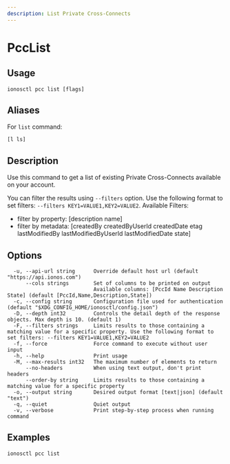```yaml
---
description: List Private Cross-Connects
---
```


# PccList

## Usage

```text
ionosctl pcc list [flags]
```

## Aliases

For `list` command:

```text
[l ls]
```

## Description

Use this command to get a list of existing Private Cross-Connects available on your account.

You can filter the results using `--filters` option. Use the following format to set filters: `--filters KEY1=VALUE1,KEY2=VALUE2`.
Available Filters:
* filter by property: [description name]
* filter by metadata: [createdBy createdByUserId createdDate etag lastModifiedBy lastModifiedByUserId lastModifiedDate state]

## Options

```text
  -u, --api-url string      Override default host url (default "https://api.ionos.com")
      --cols strings        Set of columns to be printed on output 
                            Available columns: [PccId Name Description State] (default [PccId,Name,Description,State])
  -c, --config string       Configuration file used for authentication (default "$XDG_CONFIG_HOME/ionosctl/config.json")
  -D, --depth int32         Controls the detail depth of the response objects. Max depth is 10. (default 1)
  -F, --filters strings     Limits results to those containing a matching value for a specific property. Use the following format to set filters: --filters KEY1=VALUE1,KEY2=VALUE2
  -f, --force               Force command to execute without user input
  -h, --help                Print usage
  -M, --max-results int32   The maximum number of elements to return
      --no-headers          When using text output, don't print headers
      --order-by string     Limits results to those containing a matching value for a specific property
  -o, --output string       Desired output format [text|json] (default "text")
  -q, --quiet               Quiet output
  -v, --verbose             Print step-by-step process when running command
```

## Examples

```text
ionosctl pcc list
```

